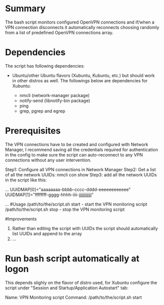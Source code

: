 # Summary
The bash script monitors configured OpenVPN connections and if/when a VPN connection disconnects it automatically reconnects choosing randomly from a list of predefined OpenVPN connections array.

# Dependencies
The script has following dependencies:

- Ubuntu/other Ubuntu flavors (Xubuntu, Kubuntu, etc.) but should work in other distros as well. The followings below are dependencies for Xubuntu:

  - nmcli (network-manager package)
  - notify-send (libnotify-bin package)
  - ping
  - grep, pgrep and egrep

# Prerequisites
The VPN connections have to be created and configured with Network Manager, I recommend saving all the credentials required for authentication in the config to make sure the script can auto-reconnect to any VPN connections without any user intervention.

Step1: Configure all VPN connections in Network Manager
Step2: Get a list of all the network UUIDs:
  nmcli con show
Step3: add all the network UUIDs in the script like this:

...
UUIDMAP[0]="aaaaaaaa-bbbb-cccc-dddd-eeeeeeeeeeee"
UUIDMAP[1]="ffffffff-gggg-hhhh-iiii-jjjjjjjjjjjj"

...
#Usage
/path/to/the/script.sh start - start the VPN monitoring script
/path/to/the/script.sh stop - stop the VPN monitoring script

#Improvements
1. Rather than editing the script with UUIDs the script should automatically list UUIDs and append to the array
2. ...
# Run bash script automatically at logon
This depends slighly on the flavor of distro used, for Xubuntu configure the script under "Session and Startup/Application Autostart" tab:

Name: VPN Monitoring script
Command: /path/to/the/script.sh start
